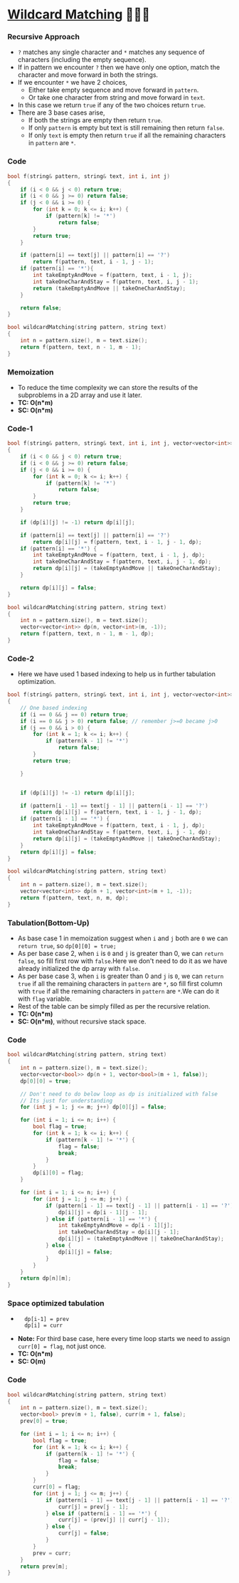 # [Wildcard Matching](https://www.codingninjas.com/codestudio/problems/wildcard-pattern-matching_701650?leftPanelTab=0) 🌟🌟🌟

### Recursive Approach

-   `?` matches any single character and `*` matches any sequence of characters (including the empty sequence).
-   If in pattern we encounter `?` then we have only one option, match the character and move forward in both the strings.
-   If we encounter `*` we have 2 choices,
    -   Either take empty sequence and move forward in `pattern`.
    -   Or take one character from string and move forward in `text`.
-   In this case we return `true` if any of the two choices return `true`.
-   There are 3 base cases arise,
    -   If both the strings are empty then return `true`.
    -   If only `pattern` is empty but text is still remaining then return `false`.
    -   If only `text` is empty then return `true` if all the remaining characters in `pattern` are `*`.

### Code

```cpp
bool f(string& pattern, string& text, int i, int j)
{
    if (i < 0 && j < 0) return true;
    if (i < 0 && j >= 0) return false;
    if (j < 0 && i >= 0) {
        for (int k = 0; k <= i; k++) {
            if (pattern[k] != '*')
                return false;
        }
        return true;
    }

    if (pattern[i] == text[j] || pattern[i] == '?')
        return f(pattern, text, i - 1, j - 1);
    if (pattern[i] == '*'){
        int takeEmptyAndMove = f(pattern, text, i - 1, j);
        int takeOneCharAndStay = f(pattern, text, i, j - 1);
        return (takeEmptyAndMove || takeOneCharAndStay);
    }

    return false;
}

bool wildcardMatching(string pattern, string text)
{
    int n = pattern.size(), m = text.size();
    return f(pattern, text, n - 1, m - 1);
}
```

### Memoization

-   To reduce the time complexity we can store the results of the subproblems in a 2D array and use it later.
-   **TC: O(n\*m)**
-   **SC: O(n\*m)**

### Code-1

```cpp
bool f(string& pattern, string& text, int i, int j, vector<vector<int>>& dp)
{
    if (i < 0 && j < 0) return true;
    if (i < 0 && j >= 0) return false;
    if (j < 0 && i >= 0) {
        for (int k = 0; k <= i; k++) {
            if (pattern[k] != '*')
                return false;
        }
        return true;
    }

    if (dp[i][j] != -1) return dp[i][j];

    if (pattern[i] == text[j] || pattern[i] == '?')
        return dp[i][j] = f(pattern, text, i - 1, j - 1, dp);
    if (pattern[i] == '*') {
        int takeEmptyAndMove = f(pattern, text, i - 1, j, dp);
        int takeOneCharAndStay = f(pattern, text, i, j - 1, dp);
        return dp[i][j] = (takeEmptyAndMove || takeOneCharAndStay);
    }

    return dp[i][j] = false;
}

bool wildcardMatching(string pattern, string text)
{
    int n = pattern.size(), m = text.size();
    vector<vector<int>> dp(n, vector<int>(m, -1));
    return f(pattern, text, n - 1, m - 1, dp);
}
```

### Code-2

-   Here we have used 1 based indexing to help us in further tabulation optimization.

```cpp
bool f(string& pattern, string& text, int i, int j, vector<vector<int>>& dp)
{
    // One based indexing
    if (i == 0 && j == 0) return true;
    if (i == 0 && j > 0) return false; // remember j>=0 became j>0
    if (j == 0 && i > 0) {
        for (int k = 1; k <= i; k++) {
            if (pattern[k - 1] != '*')
                return false;
        }
        return true;

    }


    if (dp[i][j] != -1) return dp[i][j];

    if (pattern[i - 1] == text[j - 1] || pattern[i - 1] == '?')
        return dp[i][j] = f(pattern, text, i - 1, j - 1, dp);
    if (pattern[i - 1] == '*') {
        int takeEmptyAndMove = f(pattern, text, i - 1, j, dp);
        int takeOneCharAndStay = f(pattern, text, i, j - 1, dp);
        return dp[i][j] = (takeEmptyAndMove || takeOneCharAndStay);
    }
    return dp[i][j] = false;
}

bool wildcardMatching(string pattern, string text)
{
    int n = pattern.size(), m = text.size();
    vector<vector<int>> dp(n + 1, vector<int>(m + 1, -1));
    return f(pattern, text, n, m, dp);
}
```

### Tabulation(Bottom-Up)

-   As base case 1 in memoization suggest when `i` and `j` both are `0` we can `return true`, so `dp[0][0] = true;`
-   As per base case 2, when `i` is `0` and `j` is greater than 0, we can `return false`, so fill first row with `false`.Here we don't need to do it as we have already initialized the dp array with `false`.
-   As per base case 3, when `i` is greater than 0 and `j` is `0`, we can `return true` if all the remaining characters in `pattern` are `*`, so fill first column with `true` if all the remaining characters in `pattern` are `*`.We can do it with `flag` variable.
-   Rest of the table can be simply filled as per the recursive relation.
-   **TC: O(n\*m)**
-   **SC: O(n\*m)**, without recursive stack space.

### Code

```cpp
bool wildcardMatching(string pattern, string text)
{
    int n = pattern.size(), m = text.size();
    vector<vector<bool>> dp(n + 1, vector<bool>(m + 1, false));
    dp[0][0] = true;

    // Don't need to do below loop as dp is initialized with false
    // Its just for understanding
    for (int j = 1; j <= m; j++) dp[0][j] = false;

    for (int i = 1; i <= n; i++) {
        bool flag = true;
        for (int k = 1; k <= i; k++) {
            if (pattern[k - 1] != '*') {
                flag = false;
                break;
            }
        }
        dp[i][0] = flag;
    }

    for (int i = 1; i <= n; i++) {
        for (int j = 1; j <= m; j++) {
            if (pattern[i - 1] == text[j - 1] || pattern[i - 1] == '?') {
                dp[i][j] = dp[i - 1][j - 1];
            } else if (pattern[i - 1] == '*') {
                int takeEmptyAndMove = dp[i - 1][j];
                int takeOneCharAndStay = dp[i][j - 1];
                dp[i][j] = (takeEmptyAndMove || takeOneCharAndStay);
            } else {
                dp[i][j] = false;
            }
        }
    }
    return dp[n][m];
}
```

### Space optimized tabulation

-   ```
      dp[i-1] = prev
      dp[i] = curr
    ```
-   **Note:** For third base case, here every time loop starts we need to assign `curr[0] = flag`, not just once.
-   **TC: O(n\*m)**
-   **SC: O(m)**

### Code

```cpp
bool wildcardMatching(string pattern, string text)
{
    int n = pattern.size(), m = text.size();
    vector<bool> prev(m + 1, false), curr(m + 1, false);
    prev[0] = true;

    for (int i = 1; i <= n; i++) {
        bool flag = true;
        for (int k = 1; k <= i; k++) {
            if (pattern[k - 1] != '*') {
                flag = false;
                break;
            }
        }
        curr[0] = flag;
        for (int j = 1; j <= m; j++) {
            if (pattern[i - 1] == text[j - 1] || pattern[i - 1] == '?') {
                curr[j] = prev[j - 1];
            } else if (pattern[i - 1] == '*') {
                curr[j] = (prev[j] || curr[j - 1]);
            } else {
                curr[j] = false;
            }
        }
        prev = curr;
    }
    return prev[m];
}
```
